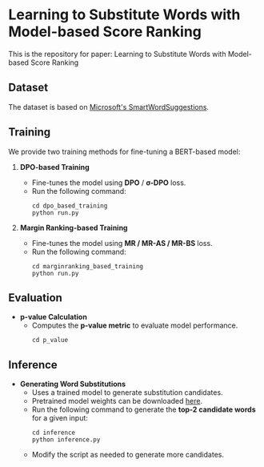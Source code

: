# **Learning to Substitute Words with Model-based Score Ranking**  

This is the repository for paper: Learning to Substitute Words with Model-based Score Ranking

## **Dataset**  
The dataset is based on [Microsoft's SmartWordSuggestions](https://github.com/microsoft/SmartWordSuggestions).  

## **Training**  
We provide two training methods for fine-tuning a BERT-based model:  

1. **DPO-based Training**  
   - Fine-tunes the model using **DPO** / **σ-DPO** loss.  
   - Run the following command:  
     ```
     cd dpo_based_training
     python run.py
     ```  

2. **Margin Ranking-based Training**  
   - Fine-tunes the model using **MR / MR-AS / MR-BS** loss.  
   - Run the following command:  
     ```
     cd marginranking_based_training
     python run.py
     ```  

## **Evaluation**  
- **p-value Calculation**  
  - Computes the **p-value metric** to evaluate model performance.  
     ```
     cd p_value
     ```  

## **Inference**  
- **Generating Word Substitutions**  
  - Uses a trained model to generate substitution candidates.  
  - Pretrained model weights can be downloaded [here](https://drive.google.com/file/d/1wzsqwfac9S25dEqu9xxJlRIvQleoAEKo/view?usp=sharing).  
  - Run the following command to generate the **top-2 candidate words** for a given input:  
    ```
    cd inference
    python inference.py
    ```  
  - Modify the script as needed to generate more candidates.  